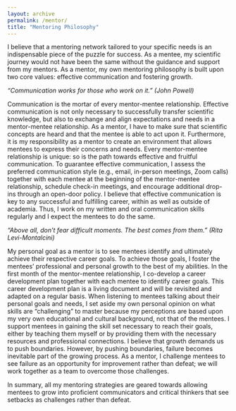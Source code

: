 ```yaml
---
layout: archive
permalink: /mentor/
title: "Mentoring Philosophy"
---
```


I believe that a mentoring network tailored to your specific needs is an indispensable piece of the puzzle for success. As a mentee, my scientific journey would not have been the same without the guidance and support from my mentors. As a mentor, my own mentoring philosophy is built upon two core values: effective communication and fostering growth.

<i>“Communication works for those who work on it.” (John Powell)</i> 

Communication is the mortar of every mentor-mentee relationship. Effective communication is not only necessary to successfully transfer scientific knowledge, but also to exchange and align expectations and needs in a mentor-mentee relationship. As a mentor, I have to make sure that scientific concepts are heard and that the mentee is able to act upon it. Furthermore, it is my responsibility as a mentor to create an environment that allows mentees to express their concerns and needs. Every mentor-mentee relationship is unique: so is the path towards effective and fruitful communication. To guarantee effective communication, I assess the preferred communication style (e.g., email, in-person meetings, Zoom calls) together with each mentee at the beginning of the mentor-mentee relationship, schedule check-in meetings, and encourage additional drop-ins through an open-door policy. I believe that effective communication is key to any successful and fulfilling career, within as well as outside of academia. Thus, I work on my written and oral communication skills regularly and I expect the mentees to do the same.

<i>“Above all, don’t fear difficult moments. The best comes from them.” (Rita Levi-Montalcini)</i>

My personal goal as a mentor is to see mentees identify and ultimately achieve their respective career goals. To achieve those goals, I foster the mentees’ professional and personal growth to the best of my abilities. In the first month of the mentor-mentee relationship, I co-develop a career development plan together with each mentee to identify career goals. This career development plan is a living document and will be revisited and adapted on a regular basis. When listening to mentees talking about their personal goals and needs, I set aside my own personal opinion on what skills are “challenging” to master because my perceptions are based upon my very own educational and cultural background, not that of the mentees. I support mentees in gaining the skill set necessary to reach their goals, either by teaching them myself or by providing them with the necessary resources and professional connections. I believe that growth demands us to push boundaries. However, by pushing boundaries, failure becomes inevitable part of the growing process. As a mentor, I challenge mentees to see failure as an opportunity for improvement rather than defeat; we will work together as a team to overcome those challenges.

In summary, all my mentoring strategies are geared towards allowing mentees to grow into proficient communicators and critical thinkers that see setbacks as challenges rather than defeat. 

